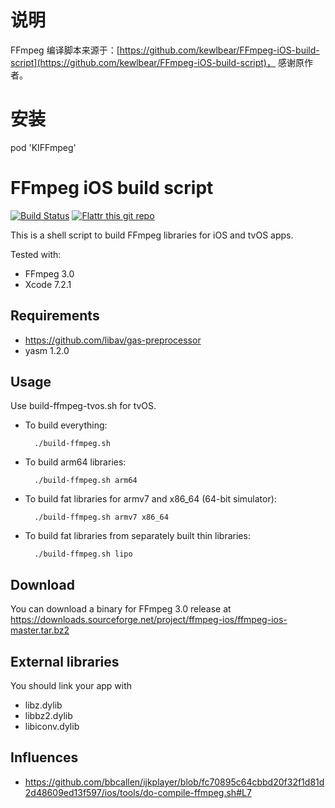 # 说明
FFmpeg 编译脚本来源于：[https://github.com/kewlbear/FFmpeg-iOS-build-script](https://github.com/kewlbear/FFmpeg-iOS-build-script)， 感谢原作者。

# 安装
pod 'KIFFmpeg'

# FFmpeg iOS build script

[![Build Status](https://travis-ci.org/kewlbear/FFmpeg-iOS-build-script.svg?branch=master)](https://travis-ci.org/kewlbear/FFmpeg-iOS-build-script)
[![Flattr this git repo](http://api.flattr.com/button/flattr-badge-large.png)](https://flattr.com/submit/auto?user_id=kewlbear&url=https://flattr.com/submit/auto?user_id=kewlbear&url=https%3A%2F%2Fgithub.com%2Fkewlbear%2FFFmpeg-iOS-build-script)

This is a shell script to build FFmpeg libraries for iOS and tvOS apps.

Tested with:

* FFmpeg 3.0
* Xcode 7.2.1

## Requirements

* https://github.com/libav/gas-preprocessor
* yasm 1.2.0

## Usage

Use build-ffmpeg-tvos.sh for tvOS.

* To build everything:

        ./build-ffmpeg.sh

* To build arm64 libraries:

        ./build-ffmpeg.sh arm64

* To build fat libraries for armv7 and x86_64 (64-bit simulator):

        ./build-ffmpeg.sh armv7 x86_64

* To build fat libraries from separately built thin libraries:

        ./build-ffmpeg.sh lipo

## Download

You can download a binary for FFmpeg 3.0 release at https://downloads.sourceforge.net/project/ffmpeg-ios/ffmpeg-ios-master.tar.bz2

## External libraries

You should link your app with

* libz.dylib
* libbz2.dylib
* libiconv.dylib

## Influences

* https://github.com/bbcallen/ijkplayer/blob/fc70895c64cbbd20f32f1d81d2d48609ed13f597/ios/tools/do-compile-ffmpeg.sh#L7
